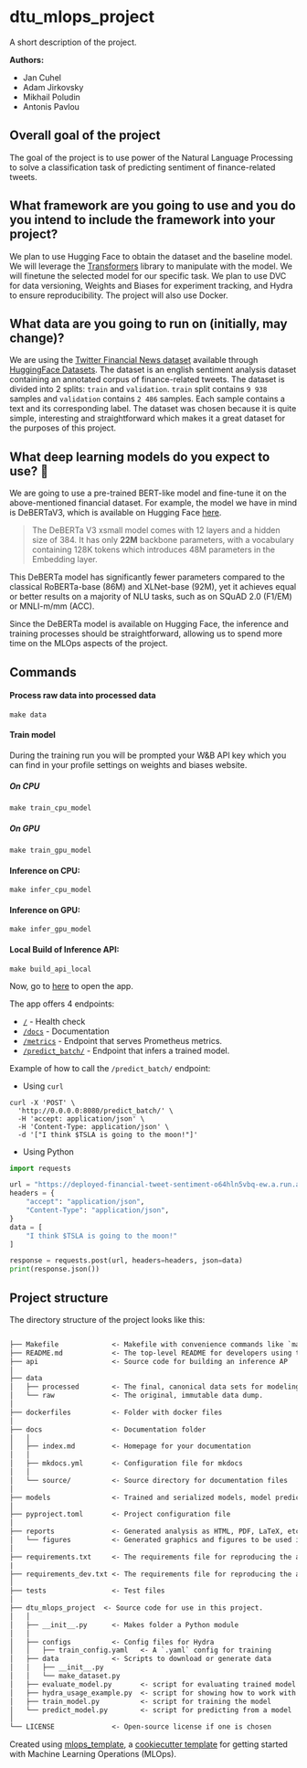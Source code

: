 # dtu_mlops_project

A short description of the project.

<b>Authors:</b>
- Jan Cuhel
- Adam Jirkovsky
- Mikhail Poludin
- Antonis Pavlou

## Overall goal of the project
The goal of the project is to use power of the Natural Language Processing to solve a classification task of predicting sentiment of finance-related tweets.

## What framework are you going to use and you do you intend to include the framework into your project?
We plan to use Hugging Face to obtain the dataset and the baseline model. We will leverage the [Transformers](https://github.com/huggingface/transformers) library to manipulate with the model. We will finetune the selected model for our specific task. We plan to use DVC for data versioning, Weights and Biases for experiment tracking, and Hydra to ensure reproducibility. The project will also use Docker.

## What data are you going to run on (initially, may change)?
We are using the [Twitter Financial News dataset](https://huggingface.co/datasets/zeroshot/twitter-financial-news-sentiment) available through [HuggingFace Datasets](https://huggingface.co/docs/datasets/index). The dataset is an english sentiment analysis dataset containing an annotated corpus of finance-related tweets. The dataset is divided into 2 splits: `train` and `validation`. `train` split contains `9 938` samples and `validation` contains `2 486` samples. Each sample contains a text and its corresponding label. The dataset was chosen because it is quite simple, interesting and straightforward which makes it a great dataset for the purposes of this project.

## What deep learning models do you expect to use? :brain:
We are going to use a pre-trained BERT-like model and fine-tune it on the above-mentioned financial dataset. For example, the model we have in mind is DeBERTaV3, which is available on Hugging Face [here](https://huggingface.co/microsoft/deberta-v3-xsmall).

> The DeBERTa V3 xsmall model comes with 12 layers and a hidden size of 384. It has only **22M** backbone parameters, with a vocabulary containing 128K tokens which introduces 48M parameters in the Embedding layer.

This DeBERTa model has significantly fewer parameters compared to the classical RoBERTa-base (86M) and XLNet-base (92M), yet it achieves equal or better results on a majority of NLU tasks, such as on SQuAD 2.0 (F1/EM) or MNLI-m/mm (ACC).

Since the DeBERTa model is available on Hugging Face, the inference and training processes should be straightforward, allowing us to spend more time on the MLOps aspects of the project.

## Commands

#### Process raw data into processed data
```shell
make data
```
#### Train model
During the training run you will be prompted your W&B API key which you can find in your profile settings on weights and biases website.
##### On CPU
```shell
make train_cpu_model
```
##### On GPU
```shell
make train_gpu_model
```
<!-- You can remove the `--gpu all` switch for gpu-less machines.

The `-v $(pwd)/models:/models/` makes the `models/` folder shared between the host and the container so that the learned weights were saved to the host. -->
#### Inference on CPU:
```shell
make infer_cpu_model
```
#### Inference on GPU:
```shell
make infer_gpu_model
```
#### Local Build of Inference API:
```shell
make build_api_local
```

Now, go to [here](http://0.0.0.0:8080/) to open the app.

The app offers 4 endpoints:
- [`/`](http://0.0.0.0:8080/) - Health check
- [`/docs`](http://0.0.0.0:8080/docs) - Documentation
- [`/metrics`](http://0.0.0.0:8080/docs) - Endpoint that serves Prometheus metrics.
- [`/predict_batch/`](http://0.0.0.0:8080/predict_batch/) - Endpoint that infers a trained model.

Example of how to call the `/predict_batch/` endpoint:
- Using `curl`
```shell
curl -X 'POST' \
  'http://0.0.0.0:8080/predict_batch/' \
  -H 'accept: application/json' \
  -H 'Content-Type: application/json' \
  -d '["I think $TSLA is going to the moon!"]'
```
- Using Python
```python
import requests

url = "https://deployed-financial-tweet-sentiment-o64hln5vbq-ew.a.run.app/predict_batch/"
headers = {
    "accept": "application/json",
    "Content-Type": "application/json",
}
data = [
    "I think $TSLA is going to the moon!"
]

response = requests.post(url, headers=headers, json=data)
print(response.json())
```


## Project structure

The directory structure of the project looks like this:

```txt

├── Makefile             <- Makefile with convenience commands like `make data` or `make train`
├── README.md            <- The top-level README for developers using this project.
├── api                  <- Source code for building an inference AP
│
├── data
│   ├── processed        <- The final, canonical data sets for modeling.
│   └── raw              <- The original, immutable data dump.
│
├── dockerfiles          <- Folder with docker files
│
├── docs                 <- Documentation folder
│   │
│   ├── index.md         <- Homepage for your documentation
│   │
│   ├── mkdocs.yml       <- Configuration file for mkdocs
│   │
│   └── source/          <- Source directory for documentation files
│
├── models               <- Trained and serialized models, model predictions, or model summaries
│
├── pyproject.toml       <- Project configuration file
│
├── reports              <- Generated analysis as HTML, PDF, LaTeX, etc.
│   └── figures          <- Generated graphics and figures to be used in reporting
│
├── requirements.txt     <- The requirements file for reproducing the analysis environment
|
├── requirements_dev.txt <- The requirements file for reproducing the analysis environment
│
├── tests                <- Test files
│
├── dtu_mlops_project  <- Source code for use in this project.
│   │
│   ├── __init__.py      <- Makes folder a Python module
│   │
│   ├── configs          <- Config files for Hydra
│   │   ├── train_config.yaml   <- A `.yaml` config for training
│   ├── data             <- Scripts to download or generate data
│   │   ├── __init__.py
│   │   └── make_dataset.py
│   ├── evaluate_model.py       <- script for evaluating trained model on test dataset
│   ├── hydra_usage_example.py  <- script for showing how to work with hydra
│   ├── train_model.py          <- script for training the model
│   └── predict_model.py        <- script for predicting from a model
│
└── LICENSE              <- Open-source license if one is chosen
```

Created using [mlops_template](https://github.com/SkafteNicki/mlops_template),
a [cookiecutter template](https://github.com/cookiecutter/cookiecutter) for getting
started with Machine Learning Operations (MLOps).
